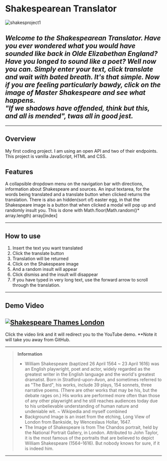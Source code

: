 # Shakespearean Translator
![shakesproject1](https://user-images.githubusercontent.com/90874836/150705401-a7a478d0-0f0c-4c7c-acad-db728886fdff.jpeg)

*Welcome to the Shakespearean Translator. Have you ever wondered what you would have sounded like back in Olde Elizabethan England? Have you longed to sound like a poet? Well now you can. Simply enter your text, click translate and wait with bated breath. It's that simple. Now if you are feeling particularly bawdy, click on the image of Master Shakespeare and see what happens. <br>"If we shadows have offended, think but this, and all is mended", twas all in good jest.*                 
----
----
## Overview
My first coding project. I am using an open API and two of their endpoints.
This project is vanilla JavaScript, HTML and CSS.




## Features
A collapsible dropdown menu on the navigation bar with directions, information about Shakespeare and sources. An input textarea, for the words being translated and a translate button when clicked returns the translation. There is also an hidden(sort of) easter egg, in that the Shakespeare image is a button that when clicked a modal will pop up and randomly insult you. This is done with Math.floor(Math.random()* array.length) array[index]


----
## How to use
1. Insert the text you want translated
2. Click the translate button
3. Translation will be returned
4. Click on the Shakespeare image
5. And a random insult will appear
6. Click dismiss and the insult will disappear
7. If you have typed in very long text, 
use the forward arrow to scroll through the translation.
-----
## Demo Video

[![Shakespeare Thames London](https://img.youtube.com/vi/8yCF1piRQa0/0.jpg)](https://www.youtube.com/watch?v=8yCF1piRQa0)
------
Click the video link and it will redirect you to the YouTube demo. **Note it will take you away from GitHub.

-------------------
>**Information**
> * William Shakespeare (baptized 26 April 1564 ~ 23 April 1616) was an English playwright, poet and actor, widely regarded as the greatest writer in the English language and the world's greatest dramatist. 
Born in Stratford-upon-Avon, and sometimes referred to as "The Bard", his works, include 39 plays, 154 sonnets, three narrative poems. (There are other works that may be his, but the debate rages on.) His works are performed more often than those of any other playwright
and he still reaches audiences today due to his unbelievable understanding of human nature and undeniable wit. ~ Wikipedia and myself combined
> * Background Image is an inset from the etching, Long View of London from Bankside, by Wenceslaus Hollar, 1647.
> * The Image of Shakespeare is from The Chandos portrait, held by the National Portrait Gallery, in London. Attributed to John Taylor, it is the most famous of the portraits that are believed to depict William Shakespeare (1564–1616). 
But nobody knows for sure, if it is indeed him.
>
------------------        

